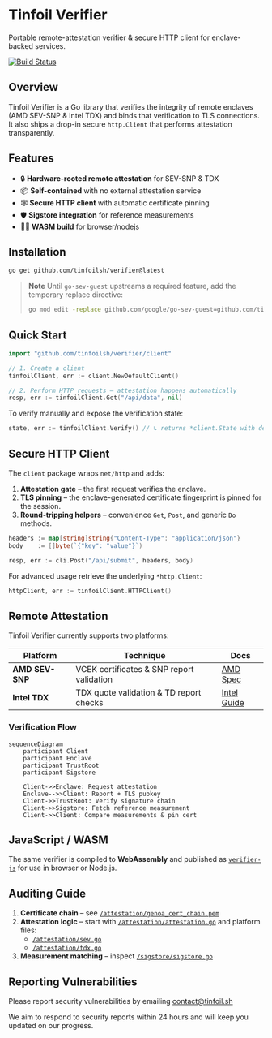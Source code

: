 # Tinfoil Verifier

Portable remote-attestation verifier & secure HTTP client for enclave-backed services.

[![Build Status](https://github.com/tinfoilsh/verifier/workflows/Run%20tests/badge.svg)](https://github.com/tinfoilsh/verifier/actions)

## Overview
Tinfoil Verifier is a Go library that verifies the integrity of remote enclaves (AMD SEV-SNP & Intel TDX) and binds that verification to TLS connections. It also ships a drop-in secure `http.Client` that performs attestation transparently.

## Features
- 🔒 **Hardware-rooted remote attestation** for SEV-SNP & TDX  
- 📦 **Self-contained** with no external attestation service
- 🕸 **Secure HTTP client** with automatic certificate pinning  
- 🛡 **Sigstore integration** for reference measurements  
- 🧑‍💻 **WASM build** for browser/nodejs  

## Installation
```bash
go get github.com/tinfoilsh/verifier@latest
```

> **Note**  Until `go-sev-guest` upstreams a required feature, add the temporary replace directive:
> ```bash
> go mod edit -replace github.com/google/go-sev-guest=github.com/tinfoilsh/go-sev-guest@v0.0.0-20250704193550-c725e6216008
> ```

## Quick Start
```go
import "github.com/tinfoilsh/verifier/client"

// 1. Create a client
tinfoilClient, err := client.NewDefaultClient()

// 2. Perform HTTP requests – attestation happens automatically
resp, err := tinfoilClient.Get("/api/data", nil)
```

To verify manually and expose the verification state:
```go
state, err := tinfoilClient.Verify() // ↳ returns *client.State with details
```

## Secure HTTP Client
The `client` package wraps `net/http` and adds:
1. **Attestation gate** – the first request verifies the enclave.
2. **TLS pinning** – the enclave-generated certificate fingerprint is pinned for the session.
3. **Round-tripping helpers** – convenience `Get`, `Post`, and generic `Do` methods.

```go
headers := map[string]string{"Content-Type": "application/json"}
body    := []byte(`{"key": "value"}`)

resp, err := cli.Post("/api/submit", headers, body)
```

For advanced usage retrieve the underlying `*http.Client`:
```go
httpClient, err := tinfoilClient.HTTPClient()
```

## Remote Attestation
Tinfoil Verifier currently supports two platforms:

| Platform       | Technique                                | Docs                                                  |
|----------------|------------------------------------------|-------------------------------------------------------|
| **AMD SEV-SNP**| VCEK certificates & SNP report validation | [AMD Spec](https://www.amd.com/en/developer/sev.html)  |
| **Intel TDX** | TDX quote validation & TD report checks   | [Intel Guide](https://www.intel.com/content/www/us/en/developer/tools/trust-domain-extensions/overview.html) |

### Verification Flow
```mermaid
sequenceDiagram
    participant Client
    participant Enclave
    participant TrustRoot
    participant Sigstore

    Client->>Enclave: Request attestation
    Enclave-->>Client: Report + TLS pubkey
    Client->>TrustRoot: Verify signature chain
    Client->>Sigstore: Fetch reference measurement
    Client->>Client: Compare measurements & pin cert
```


## JavaScript / WASM
The same verifier is compiled to **WebAssembly** and published as [`verifier-js`](https://github.com/tinfoilsh/verifier-js) for use in browser or Node.js.


## Auditing Guide
1. **Certificate chain** – see [`/attestation/genoa_cert_chain.pem`](attestation/genoa_cert_chain.pem)
2. **Attestation logic** – start with [`/attestation/attestation.go`](attestation/attestation.go) and platform files:
   - [`/attestation/sev.go`](attestation/sev.go)
   - [`/attestation/tdx.go`](attestation/tdx.go)
3. **Measurement matching** – inspect [`/sigstore/sigstore.go`](sigstore/sigstore.go)

## Reporting Vulnerabilities

Please report security vulnerabilities by emailing [contact@tinfoil.sh](mailto:contact@tinfoil.sh)

We aim to respond to security reports within 24 hours and will keep you updated on our progress.
